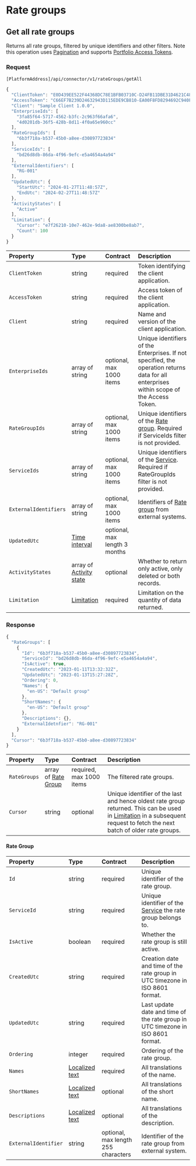 <!-- AUTOMATICALLY GENERATED, DO NOT MODIFY -->
# Rate groups

## Get all rate groups

Returns all rate groups, filtered by unique identifiers and other filters. Note this operation uses [Pagination](../guidelines/pagination.md) and supports [Portfolio Access Tokens](../guidelines/multi-property.md).

### Request

`[PlatformAddress]/api/connector/v1/rateGroups/getAll`

```javascript
{
  "ClientToken": "E0D439EE522F44368DC78E1BFB03710C-D24FB11DBE31D4621C4817E028D9E1D",
  "AccessToken": "C66EF7B239D24632943D115EDE9CB810-EA00F8FD8294692C940F6B5A8F9453D",
  "Client": "Sample Client 1.0.0",
  "EnterpriseIds": [
    "3fa85f64-5717-4562-b3fc-2c963f66afa6",
    "4d0201db-36f5-428b-8d11-4f0a65e960cc"
  ],
  "RateGroupIds": [
    "6b3f718a-b537-45b0-a8ee-d30897723834"
  ],
  "ServiceIds": [
    "bd26d8db-86da-4f96-9efc-e5a4654a4a94"
  ],
  "ExternalIdentifiers": [
    "RG-001"
  ],
  "UpdatedUtc": {
    "StartUtc": "2024-01-27T11:48:57Z",
    "EndUtc": "2024-02-27T11:48:57Z"
  },
  "ActivityStates": [
    "Active"
  ],
  "Limitation": {
    "Cursor": "e7f26210-10e7-462e-9da8-ae8300be8ab7",
    "Count": 100
  }
}
```

| Property | Type | Contract | Description |
| :-- | :-- | :-- | :-- |
| `ClientToken` | string | required | Token identifying the client application. |
| `AccessToken` | string | required | Access token of the client application. |
| `Client` | string | required | Name and version of the client application. |
| `EnterpriseIds` | array of string | optional, max 1000 items | Unique identifiers of the Enterprises. If not specified, the operation returns data for all enterprises within scope of the Access Token. |
| `RateGroupIds` | array of string | optional, max 1000 items | Unique identifiers of the [Rate group](rategroups.md#rate-group). Required if ServiceIds filter is not provided. |
| `ServiceIds` | array of string | optional, max 1000 items | Unique identifiers of the [Service](services.md#service). Required if RateGroupIds filter is not provided. |
| `ExternalIdentifiers` | array of string | optional, max 1000 items | Identifiers of [Rate group](rategroups.md#rate-group) from external systems. |
| `UpdatedUtc` | [Time interval](_objects.md#time-interval) | optional, max length 3 months |  |
| `ActivityStates` | array of [Activity state](_objects.md#activity-state) | optional | Whether to return only active, only deleted or both records. |
| `Limitation` | [Limitation](../guidelines/pagination.md#limitation) | required | Limitation on the quantity of data returned. |

### Response

```javascript
{
  "RateGroups": [
    {
      "Id": "6b3f718a-b537-45b0-a8ee-d30897723834",
      "ServiceId": "bd26d8db-86da-4f96-9efc-e5a4654a4a94",
      "IsActive": true,
      "CreatedUtc": "2023-01-11T13:32:32Z",
      "UpdatedUtc": "2023-01-13T15:27:28Z",
      "Ordering": 0,
      "Names": {
        "en-US": "Default group"
      },
      "ShortNames": {
        "en-US": "Default group"
      },
      "Descriptions": {},
      "ExternalIdetnfier": "RG-001"
    }
  ],
  "Cursor": "6b3f718a-b537-45b0-a8ee-d30897723834"
}
```

| Property | Type | Contract | Description |
| :-- | :-- | :-- | :-- |
| `RateGroups` | array of [Rate Group](rategroups.md#rate-group) | required, max 1000 items | The filtered rate groups. |
| `Cursor` | string | optional | Unique identifier of the last and hence oldest rate group returned. This can be used in [Limitation](../guidelines/pagination.md#limitation) in a subsequent request to fetch the next batch of older rate groups. |

#### Rate Group

| Property | Type | Contract | Description |
| :-- | :-- | :-- | :-- |
| `Id` | string | required | Unique identifier of the rate group. |
| `ServiceId` | string | required | Unique identifier of the [Service](services.md#service) the rate group belongs to. |
| `IsActive` | boolean | required | Whether the rate group is still active. |
| `CreatedUtc` | string | required | Creation date and time of the rate group in UTC timezone in ISO 8601 format. |
| `UpdatedUtc` | string | required | Last update date and time of the rate group in UTC timezone in ISO 8601 format. |
| `Ordering` | integer | required | Ordering of the rate group. |
| `Names` | [Localized text](_objects.md#localized-text) | required | All translations of the name. |
| `ShortNames` | [Localized text](_objects.md#localized-text) | optional | All translations of the short name. |
| `Descriptions` | [Localized text](_objects.md#localized-text) | optional | All translations of the description. |
| `ExternalIdentifier` | string | optional, max length 255 characters | Identifier of the rate group from external system. |
